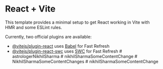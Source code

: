 # React + Vite

This template provides a minimal setup to get React working in Vite with HMR and some ESLint rules.

Currently, two official plugins are available:

- [@vitejs/plugin-react](https://github.com/vitejs/vite-plugin-react/blob/main/packages/plugin-react/README.md) uses [Babel](https://babeljs.io/) for Fast Refresh
- [@vitejs/plugin-react-swc](https://github.com/vitejs/vite-plugin-react-swc) uses [SWC](https://swc.rs/) for Fast Refresh
#   a s t r o l o g e r N i k h i l S h a r m a  
 #   n i k h i l S h a r m a S o m e C o n t e n t C h a n g e  
 #   N i k h i l S h a r m a S o m e C o n t e n t C h a n g e s  
 #   n i k h i l S h a r m a S o m e C o n t e n t C h a n g e  
 